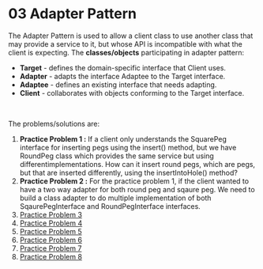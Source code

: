 # 03 Adapter Pattern
The Adapter Pattern is used to allow a client class to use another class that may provide a service to it, but whose API is incompatible with what the client is expecting. 
The **classes/objects** participating in adapter pattern:
- **Target** - defines the domain-specific interface that Client uses.
- **Adapter** - adapts the interface Adaptee to the Target interface.
- **Adaptee** - defines an existing interface that needs adapting.
- **Client** - collaborates with objects conforming to the Target interface.
<br/>

The problems/solutions are:
1. **Practice Problem 1 :** If a client only understands the SquarePeg interface for inserting pegs using the insert() method, but we have RoundPeg class which provides the same service but using differentimplementations. How can it insert round pegs, which are pegs, but that are inserted differently, using the insertIntoHole() method?
2. **Practice Problem 2 :** For the practice problem 1, if the client wanted to have a two way adapter for both round peg and sqaure peg. We need to build a class adapter to do multiple implementation of both SqaurePegInterface and RoundPegInterface interfaces.
3. [Practice Problem 3](https://www.geeksforgeeks.org/adapter-pattern/)
4. [Practice Problem 4](https://sourcemaking.com/design_patterns/adapter)
5. [Practice Problem 5](https://www.tutorialspoint.com/design_pattern/adapter_pattern.htm)
6. [Practice Problem 6](https://www.journaldev.com/1487/adapter-design-pattern-java)
7. [Practice Problem 7](http://www.vogella.com/tutorials/DesignPatternAdapter/article.html)
8. [Practice Problem 8](https://medium.com/@ssaurel/implement-the-adapter-design-pattern-in-java-f9adb6a8828f)
